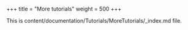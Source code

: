 +++
title = "More tutorials"
weight = 500
+++

This is content/documentation/Tutorials/MoreTutorials/_index.md file.
